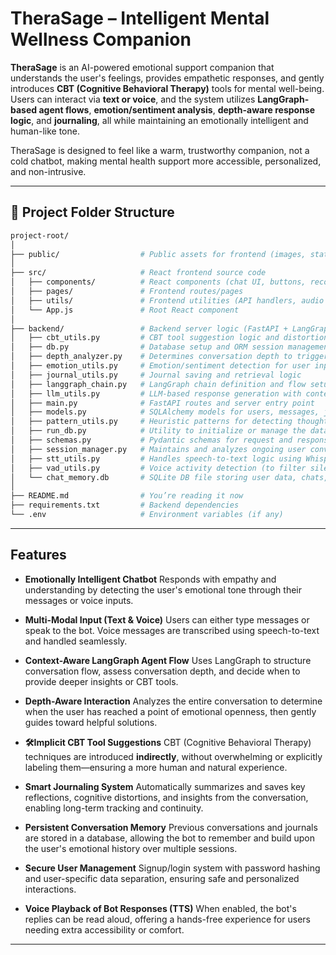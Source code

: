 # TheraSage – Intelligent Mental Wellness Companion

**TheraSage** is an AI-powered emotional support companion that understands the user's feelings, provides empathetic responses, and gently introduces **CBT (Cognitive Behavioral Therapy)** tools for mental well-being. Users can interact via **text or voice**, and the system utilizes **LangGraph-based agent flows**, **emotion/sentiment analysis**, **depth-aware response logic**, and **journaling**, all while maintaining an emotionally intelligent and human-like tone.

TheraSage is designed to feel like a warm, trustworthy companion, not a cold chatbot, making mental health support more accessible, personalized, and non-intrusive.

---

## 📁 Project Folder Structure

```bash
project-root/
│
├── public/                  # Public assets for frontend (images, static files)
│
├── src/                     # React frontend source code
│   ├── components/          # React components (chat UI, buttons, recorder, etc.)
│   ├── pages/               # Frontend routes/pages
│   ├── utils/               # Frontend utilities (API handlers, audio helpers, etc.)
│   └── App.js               # Root React component
│
├── backend/                 # Backend server logic (FastAPI + LangGraph + SQLite)
│   ├── cbt_utils.py         # CBT tool suggestion logic and distortion detection
│   ├── db.py                # Database setup and ORM session management
│   ├── depth_analyzer.py    # Determines conversation depth to trigger CBT
│   ├── emotion_utils.py     # Emotion/sentiment detection for user input
│   ├── journal_utils.py     # Journal saving and retrieval logic
│   ├── langgraph_chain.py   # LangGraph chain definition and flow setup
│   ├── llm_utils.py         # LLM-based response generation with context memory
│   ├── main.py              # FastAPI routes and server entry point
│   ├── models.py            # SQLAlchemy models for users, messages, journals
│   ├── pattern_utils.py     # Heuristic patterns for detecting thought types
│   ├── run_db.py            # Utility to initialize or manage the database
│   ├── schemas.py           # Pydantic schemas for request and response validation
│   ├── session_manager.py   # Maintains and analyzes ongoing user conversation sessions
│   ├── stt_utils.py         # Handles speech-to-text logic using Whisper
│   ├── vad_utils.py         # Voice activity detection (to filter silence/empty clips)
│   └── chat_memory.db       # SQLite DB file storing user data, chats, and journals
│
├── README.md                # You’re reading it now
├── requirements.txt         # Backend dependencies
└── .env                     # Environment variables (if any)
```

---

## Features

* **Emotionally Intelligent Chatbot**
  Responds with empathy and understanding by detecting the user's emotional tone through their messages or voice inputs.

* **Multi-Modal Input (Text & Voice)**
  Users can either type messages or speak to the bot. Voice messages are transcribed using speech-to-text and handled seamlessly.

* **Context-Aware LangGraph Agent Flow**
  Uses LangGraph to structure conversation flow, assess conversation depth, and decide when to provide deeper insights or CBT tools.

* **Depth-Aware Interaction**
  Analyzes the entire conversation to determine when the user has reached a point of emotional openness, then gently guides toward helpful solutions.

* **🛠Implicit CBT Tool Suggestions**
  CBT (Cognitive Behavioral Therapy) techniques are introduced **indirectly**, without overwhelming or explicitly labeling them—ensuring a more human and natural experience.

* **Smart Journaling System**
  Automatically summarizes and saves key reflections, cognitive distortions, and insights from the conversation, enabling long-term tracking and continuity.

* **Persistent Conversation Memory**
  Previous conversations and journals are stored in a database, allowing the bot to remember and build upon the user's emotional history over multiple sessions.

* **Secure User Management**
  Signup/login system with password hashing and user-specific data separation, ensuring safe and personalized interactions.

* **Voice Playback of Bot Responses (TTS)**
  When enabled, the bot's replies can be read aloud, offering a hands-free experience for users needing extra accessibility or comfort.

---

